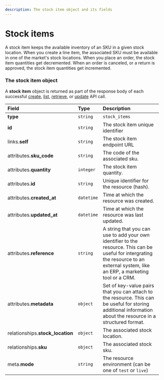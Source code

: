 ```yaml
---
description: The stock item object and its fields
---
```


# Stock items

A stock item keeps the available inventory of an SKU in a given stock location.
When you create a line item, the associated SKU must be available in one of the market's stock locations.
When you place an order, the stock item quantities get decremented.
When an order is canceled, or a return is approved, the stock item quantities get incremented.


### The stock item object

A **stock item** object is returned as part of the response body of each successful
[create](/api-reference/resources/stock_items/create_stock_item),
[list](/api-reference/resources/stock_items/list_stock_items),
[retrieve](/api-reference/resources/stock_items/retrieve_stock_item),
or [update](/api-reference/resources/stock_items/update_stock_item) API call.

| Field | Type | Description |
| :--- | :--- | :--- |
| **type** | `string` | `stock_items` |
| **id** | `string` | The stock item unique identifier |
| links.**self** | `string` | The stock item endpoint URL |
| attributes.**sku_code** | `string` | The code of the associated sku. |
| attributes.**quantity** | `integer` | The stock item quantity. |
| attributes.**id** | `string` | Unique identifier for the resource (hash). |
| attributes.**created_at** | `datetime` | Time at which the resource was created. |
| attributes.**updated_at** | `datetime` | Time at which the resource was last updated. |
| attributes.**reference** | `string` | A string that you can use to add your own identifier to the resource. This can be useful for intergrating the resource to an external system, like an ERP, a marketing tool or a CRM. |
| attributes.**metadata** | `object` | Set of key-value pairs that you can attach to the resource. This can be useful for storing additional information about the resource in a structured format. |
| relationships.**stock_location** | `object` | The associated stock location. |
| relationships.**sku** | `object` | The associated stock sku. |
| meta.**mode** | `string` | The resource environment \(can be one of `test` or `live`\) |
